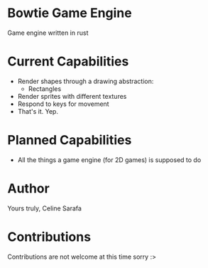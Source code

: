 # Bowtie Game Engine

Game engine written in rust

# Current Capabilities

- Render shapes through a drawing abstraction:
  - Rectangles
- Render sprites with different textures
- Respond to keys for movement
- That's it. Yep.


# Planned Capabilities

- All the things a game engine (for 2D games) is supposed to do

# Author

Yours truly, Celine Sarafa


# Contributions

Contributions are not welcome at this time sorry :>






